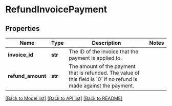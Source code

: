 # RefundInvoicePayment

## Properties
Name | Type | Description | Notes
------------ | ------------- | ------------- | -------------
**invoice_id** | **str** | The ID of the invoice that the payment is applied to.  | 
**refund_amount** | **str** | The amount of the payment that is refunded. The value of this field is &#x60;0&#x60; if no refund is made against the payment.  | 

[[Back to Model list]](../README.md#documentation-for-models) [[Back to API list]](../README.md#documentation-for-api-endpoints) [[Back to README]](../README.md)

